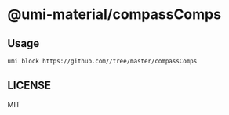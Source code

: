 # @umi-material/compassComps



## Usage

```sh
umi block https://github.com//tree/master/compassComps
```

## LICENSE

MIT
